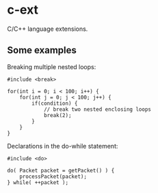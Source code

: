 # c-ext

C/C++ language extensions.

## Some examples

Breaking multiple nested loops:
```
#include <break>

for(int i = 0; i < 100; i++) {
    for(int j = 0; j < 100; j++) {
        if(condition) {
            // break two nested enclosing loops
            break(2);
        }
    }
}
```

Declarations in the do-while statement:

```
#include <do>

do( Packet packet = getPacket() ) {
    processPacket(packet);
} while( ++packet );

```
